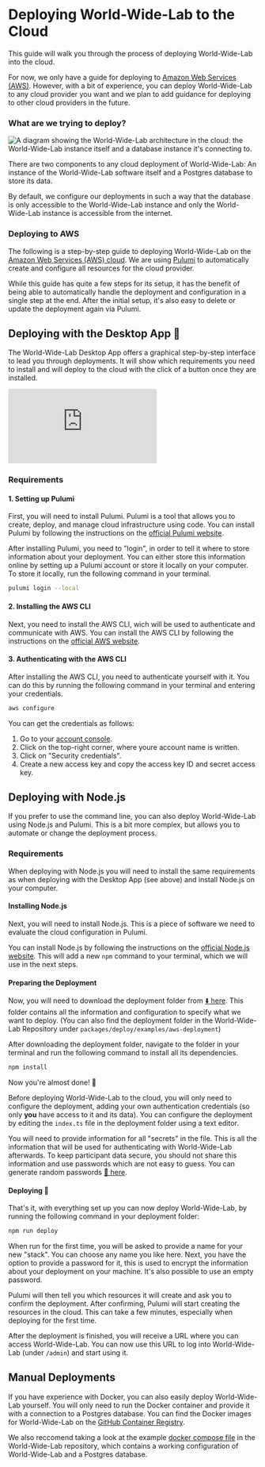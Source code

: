 # Deploying World-Wide-Lab to the Cloud

This guide will walk you through the process of deploying World-Wide-Lab into the cloud.

For now, we only have a guide for deploying to [Amazon Web Services (AWS)](https://aws.amazon.com/). However, with a bit of experience, you can deploy World-Wide-Lab to any cloud provider you want and we plan to add guidance for deploying to other cloud providers in the future.

### What are we trying to deploy?

![A diagram showing the World-Wide-Lab architecture in the cloud: the World-Wide-Lab instance itself and a database instance it's connecting to.](/img/diagrams/cloud.png)

There are two components to any cloud deployment of World-Wide-Lab: An instance of the World-Wide-Lab software itself and a Postgres database to store its data.

By default, we configure our deployments in such a way that the database is only accessible to the World-Wide-Lab instance and only the World-Wide-Lab instance is accessible from the internet.

### Deploying to AWS

The following is a step-by-step guide to deploying World-Wide-Lab on the [Amazon Web Services (AWS) cloud](https://aws.amazon.com/). We are using [Pulumi](https://www.pulumi.com/) to automatically create and configure all resources for the cloud provider.

While this guide has quite a few steps for its setup, it has the benefit of being able to automatically handle the deployment and configuration in a single step at the end. After the initial setup, it's also easy to delete or update the deployment again via Pulumi.

## Deploying with the Desktop App 🚀

The World-Wide-Lab Desktop App offers a graphical step-by-step interface to lead you through deployments. It will show which requirements you need to install and will deploy to the cloud with the click of a button once they are installed.

<div class="video-container">
  <iframe src="https://www.youtube.com/embed/bBUY3YWGZ48?si=f7nMeC6DI8xeo9Rh&rel=0" title="YouTube video player" frameborder="0" allow="accelerometer; autoplay; clipboard-write; encrypted-media; gyroscope; picture-in-picture; web-share" referrerpolicy="strict-origin-when-cross-origin" allowfullscreen></iframe>
</div>

### Requirements

#### 1. Setting up Pulumi

First, you will need to install Pulumi. Pulumi is a tool that allows you to create, deploy, and manage cloud infrastructure using code. You can install Pulumi by following the instructions on the [official Pulumi website](https://www.pulumi.com/docs/install/).

After installing Pulumi, you need to "login", in order to tell it where to store information about your deployment. You can either store this information online by setting up a Pulumi account or store it locally on your computer. To store it locally, run the following command in your terminal.

```bash
pulumi login --local
```

#### 2. Installing the AWS CLI

Next, you need to install the AWS CLI, wich will be used to authenticate and communicate with AWS. You can install the AWS CLI by following the instructions on the [official AWS website](https://docs.aws.amazon.com/cli/latest/userguide/getting-started-install.html).

#### 3. Authenticating with the AWS CLI

After installing the AWS CLI, you need to authenticate yourself with it. You can do this by running the following command in your terminal and entering your credentials.

```bash
aws configure
```

You can get the credentials as follows:

1. Go to your [account console](https://console.aws.amazon.com).
2. Click on the top-right corner, where youre account name is written.
3. Click on "Security credentials".
4. Create a new access key and copy the access key ID and secret access key.

## Deploying with Node.js

If you prefer to use the command line, you can also deploy World-Wide-Lab using Node.js and Pulumi. This is a bit more complex, but allows you to automate or change the deployment process.

### Requirements

When deploying with Node.js you will need to install the same requirements as when deploying with the Desktop App (see above) and install Node.js on your computer.

#### Installing Node.js

Next, you will need to install Node.js. This is a piece of software we need to evaluate the cloud configuration in Pulumi.

You can install Node.js by following the instructions on the [official Node.js website](https://nodejs.org/en/download/). This will add a new `npm` command to your terminal, which we will use in the next steps.

#### Preparing the Deployment

Now, you will need to download the deployment folder from [⬇️ here](https://download-directory.github.io/?url=https%3A%2F%2Fgithub.com%2Fworld-wide-lab%2Fworld-wide-lab%2Ftree%2Fmain%2Fpackages%2Fdeploy%2Fexamples%2Faws-deployment). This folder contains all the information and configuration to specify what we want to deploy. (You can also find the deployment folder in the World-Wide-Lab Repository under `packages/deploy/examples/aws-deployment`)

After downloading the deployment folder, navigate to the folder in your terminal and run the following command to install all its dependencies.

```bash
npm install
```

Now you're almost done! 🎉

Before deploying World-Wide-Lab to the cloud, you will only need to configure the deployment, adding your own authentication credentials (so only **you** have access to it and its data). You can configure the deployment by editing the `index.ts` file in the deployment folder using a text editor.

You will need to provide information for all "secrets" in the file. This is all the information that will be used for authenticating with World-Wide-Lab afterwards. To keep participant data secure, you should not share this information and use passwords which are not easy to guess. You can generate random passwords [🎲 here](https://www.random.org/strings/?num=5&len=25&digits=on&upperalpha=on&loweralpha=on&format=html&rnd=new).

#### Deploying 🚀

That's it, with everything set up you can now deploy World-Wide-Lab, by running the following command in your deployment folder:

```bash
npm run deploy
```

When run for the first time, you will be asked to provide a name for your new "stack". You can choose any name you like here. Next, you have the option to provide a password for it, this is used to encrypt the information about your deployment on your machine. It's also possible to use an empty password.

Pulumi will then tell you which resources it will create and ask you to confirm the deployment. After confirming, Pulumi will start creating the resources in the cloud. This can take a few minutes, especially when deploying for the first time.

After the deployment is finished, you will receive a URL where you can access World-Wide-Lab. You can now use this URL to log into World-Wide-Lab (under `/admin`) and start using it.

## Manual Deployments

If you have experience with Docker, you can also easily deploy World-Wide-Lab yourself. You will only need to run the Docker container and provide it with a connection to a Postgres database. You can find the Docker images for World-Wide-Lab on the [GitHub Container Registry](https://github.com/world-wide-lab/world-wide-lab/pkgs/container/server).

We also reccomend taking a look at the example [docker compose file](https://github.com/world-wide-lab/world-wide-lab/blob/main/docker/docker-compose.yml) in the World-Wide-Lab repository, which contains a working configuration of World-Wide-Lab and a Postgres database.
